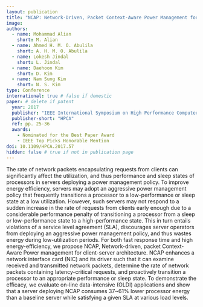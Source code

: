 ```yaml
---
layout: publication
title: "NCAP: Network-Driven, Packet Context-Aware Power Management for Client-Server Architecture"
image:
authors:
  - name: Mohammad Alian
    short: M. Alian
  - name: Ahmed H. M. O. Abulila
    short: A. H. M. O. Abulila
  - name: Lokesh Jindal
    short: L. Jindal
  - name: Daehoon Kim
    short: D. Kim
  - name: Nam Sung Kim
    short: N. S. Kim
type: Conference
international: true # false if domestic
paper: # delete if patent
  year: 2017
  publisher: "IEEE International Symposium on High Performance Computer Architecture"
  publisher-short: "HPCA"
  ref: pp. 25-36
  awards:
    - Nominated for the Best Paper Award
    - IEEE Top Picks Honorable Mention
doi: 10.1109/HPCA.2017.57
hidden: false # true if not in publication page
---
```


The rate of network packets encapsulating requests from clients can significantly affect the utilization, and thus performance and sleep states of processors in servers deploying a power management policy. To improve energy efficiency, servers may adopt an aggressive power management policy that frequently transitions a processor to a low-performance or sleep state at a low utilization. However, such servers may not respond to a sudden increase in the rate of requests from clients early enough due to a considerable performance penalty of transitioning a processor from a sleep or low-performance state to a high-performance state. This in turn entails violations of a service level agreement (SLA), discourages server operators from deploying an aggressive power management policy, and thus wastes energy during low-utilization periods. For both fast response time and high energy-efficiency, we propose NCAP, Network-driven, packet Context-Aware Power management for client-server architecture. NCAP enhances a network interface card (NIC) and its driver such that it can examine received and transmitted network packets, determine the rate of network packets containing latency-critical requests, and proactively transition a processor to an appropriate performance or sleep state. To demonstrate the efficacy, we evaluate on-line data-intensive (OLDI) applications and show that a server deploying NCAP consumes 37~61% lower processor energy than a baseline server while satisfying a given SLA at various load levels.